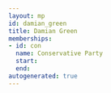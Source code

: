 ```yaml
---
layout: mp
id: damian_green
title: Damian Green
memberships:
- id: con
  name: Conservative Party
  start: 
  end: 
autogenerated: true
---
```

